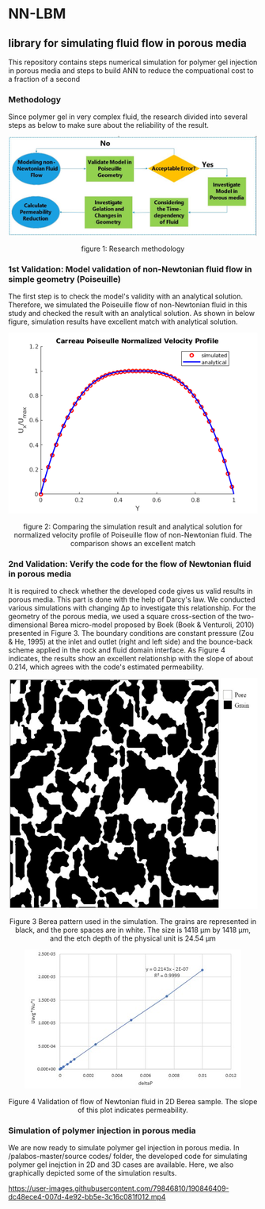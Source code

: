 <h1>NN-LBM</h1>
<h2>library for simulating fluid flow in porous media</h2>
<p>This repository contains steps numerical simulation for polymer gel injection in porous media and steps to build ANN to reduce the compuational cost to a fraction of a second</p>

<h3>Methodology</h3>
<p>Since polymer gel in very complex fluid, the research divided into several steps as below to make sure about the reliability of the result.</p>

![alt text](https://github.com/kamelelahe/NN-LBM/blob/master/palabos-master/figs/NN-Methodology.JPG)
<p align=center>figure 1: Research methodology<p>
<h3>1st Validation: Model validation of non-Newtonian fluid flow in simple geometry (Poiseuille)</h3>
<p>The first step is to check the model's validity with an analytical solution. Therefore, we simulated the Poiseuille flow of non-Newtonian fluid in this study and checked the result with an analytical solution. As shown in below figure, simulation results have excellent match with analytical solution.</p>
<p align="center">
<img src="https://github.com/kamelelahe/NN-LBM/blob/master/palabos-master/figs/NN-poiseuille.JPG">
</p>
<p align=center> figure 2: Comparing the simulation result and analytical solution for normalized velocity profile of Poiseuille flow of non-Newtonian fluid. The comparison shows an excellent match</p>

<h3>2nd Validation: Verify the code for the flow of Newtonian fluid in porous media</h3>
<p>It is required to check whether the developed code gives us valid results in porous media. This part is done with the help of Darcy's law. We conducted various simulations with changing Δp  to investigate this relationship. For the geometry of the porous media, we used a square cross-section of the two-dimensional Berea micro-model proposed by Boek (Boek & Venturoli, 2010) presented in Figure 3. The boundary conditions are constant pressure (Zou & He, 1995) at the inlet and outlet (right and left side) and the bounce-back scheme applied in the rock and fluid domain interface.  As Figure 4 indicates, the results show an excellent relationship with the slope of about 0.214, which agrees with the code's estimated permeability.</p>

<p align="center">
 <img src="https://github.com/kamelelahe/NN-LBM/blob/master/palabos-master/figs/Berea2D.jpg" width:"100" height:"100">
</p>
<p align=center> Figure 3 Berea pattern used in the simulation. The grains are represented in black, and the pore spaces are in white. The size is 1418 μm by 1418 μm, and the etch depth of the physical unit is 24.54 μm<p>

<p align="center">
<img src="https://github.com/kamelelahe/NN-LBM/blob/master/palabos-master/figs/DarcyLaw.jpg">
</p>
<p align=center>Figure 4 Validation of flow of Newtonian fluid in 2D Berea sample. The slope of this plot indicates permeability.</p>
<h3>Simulation of polymer injection in porous media</h3>
We are now ready to simulate polymer gel injection in porous media. In /palabos-master/source codes/ folder, the developed code for simulating polymer gel inejction in 2D and 3D cases are available. Here, we also graphically depicted some of the simulation results.

https://user-images.githubusercontent.com/79846810/190846409-dc48ece4-007d-4e92-bb5e-3c16c081f012.mp4



